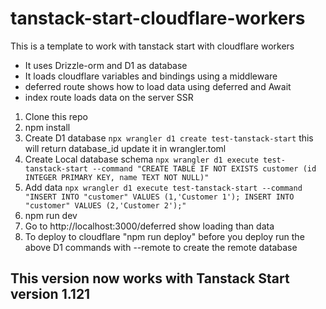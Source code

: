 # tanstack-start-cloudflare-workers

This is a template to work with tanstack start with cloudflare workers

- It uses Drizzle-orm and D1 as database
- It loads cloudflare variables and bindings using a middleware
- deferred route shows how to load data using deferred and Await
- index route loads data on the server SSR


1. Clone this repo
2. npm install
3. Create D1 database `npx wrangler d1 create test-tanstack-start` this will return database_id update it in wrangler.toml
4. Create Local database schema `npx wrangler d1 execute test-tanstack-start --command "CREATE TABLE IF NOT EXISTS customer (id INTEGER PRIMARY KEY, name TEXT NOT NULL)"`
5. Add data `npx wrangler d1 execute test-tanstack-start --command "INSERT INTO "customer" VALUES (1,'Customer 1'); INSERT INTO "customer" VALUES (2,'Customer 2');"`
6. npm run dev 
7. Go to http://localhost:3000/deferred show loading than data
8. To deploy to cloudflare "npm run deploy" before you deploy run the above D1 commands with --remote to create the remote database  

## This version now works with Tanstack Start version 1.121